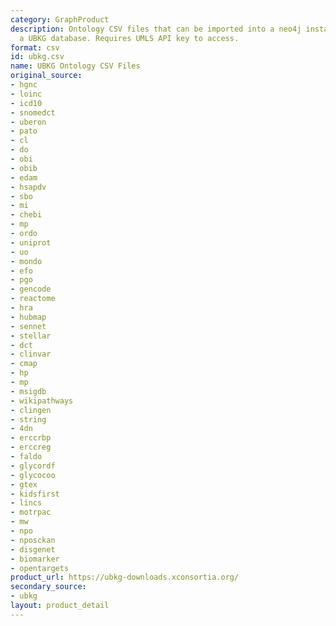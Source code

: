 ```yaml
---
category: GraphProduct
description: Ontology CSV files that can be imported into a neo4j instance to create
  a UBKG database. Requires UMLS API key to access.
format: csv
id: ubkg.csv
name: UBKG Ontology CSV Files
original_source:
- hgnc
- loinc
- icd10
- snomedct
- uberon
- pato
- cl
- do
- obi
- obib
- edam
- hsapdv
- sbo
- mi
- chebi
- mp
- ordo
- uniprot
- uo
- mondo
- efo
- pgo
- gencode
- reactome
- hra
- hubmap
- sennet
- stellar
- dct
- clinvar
- cmap
- hp
- mp
- msigdb
- wikipathways
- clingen
- string
- 4dn
- erccrbp
- erccreg
- faldo
- glycordf
- glycocoo
- gtex
- kidsfirst
- lincs
- motrpac
- mw
- npo
- nposckan
- disgenet
- biomarker
- opentargets
product_url: https://ubkg-downloads.xconsortia.org/
secondary_source:
- ubkg
layout: product_detail
---
```


